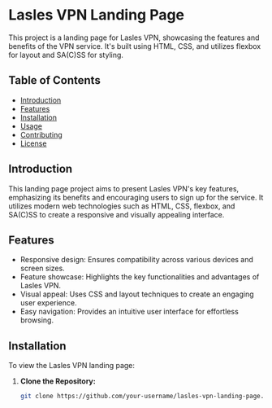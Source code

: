 # Lasles VPN Landing Page

This project is a landing page for Lasles VPN, showcasing the features and benefits of the VPN service. It's built using HTML, CSS, and utilizes flexbox for layout and SA(C)SS for styling.

## Table of Contents

- [Introduction](#introduction)
- [Features](#features)
- [Installation](#installation)
- [Usage](#usage)
- [Contributing](#contributing)
- [License](#license)

## Introduction

This landing page project aims to present Lasles VPN's key features, emphasizing its benefits and encouraging users to sign up for the service. It utilizes modern web technologies such as HTML, CSS, flexbox, and SA(C)SS to create a responsive and visually appealing interface.

## Features

- Responsive design: Ensures compatibility across various devices and screen sizes.
- Feature showcase: Highlights the key functionalities and advantages of Lasles VPN.
- Visual appeal: Uses CSS and layout techniques to create an engaging user experience.
- Easy navigation: Provides an intuitive user interface for effortless browsing.

## Installation

To view the Lasles VPN landing page:

1. **Clone the Repository:**

   ```bash
   git clone https://github.com/your-username/lasles-vpn-landing-page.git
